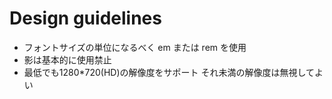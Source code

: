 Design guidelines
====

* フォントサイズの単位になるべく em または rem を使用
* 影は基本的に使用禁止
* 最低でも1280*720(HD)の解像度をサポート それ未満の解像度は無視してよい

